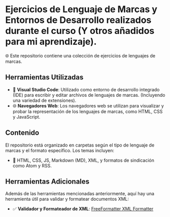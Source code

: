 # Ejercicios de Lenguaje de Marcas y Entornos de Desarrollo realizados durante el curso (Y otros añadidos para mi aprendizaje).

🌐 Este repositorio contiene una colección de ejercicios de lenguajes de marcas.

## Herramientas Utilizadas

- 🔧 **Visual Studio Code**: Utilizado como entorno de desarrollo integrado (IDE) para escribir y editar archivos de lenguajes de marcas. (Incluyendo una variedad de extensiones).
- 🌐 **Navegadores Web**: Los navegadores web se utilizan para visualizar y probar la representación de los lenguajes de marcas, como HTML, CSS y JavaScript.

## Contenido

El repositorio está organizado en carpetas según el tipo de lenguaje de marcas y el formato específico. Los temas incluyen:

- 📁 HTML, CSS, JS, Markdown (MD), XML, y formatos de sindicación como Atom y RSS.

## Herramientas Adicionales

Además de las herramientas mencionadas anteriormente, aquí hay una herramienta útil para validar y formatear documentos XML:

- ✅ **Validador y Formateador de XML**: [FreeFormatter XML Formatter](https://www.freeformatter.com/xml-formatter.html)

